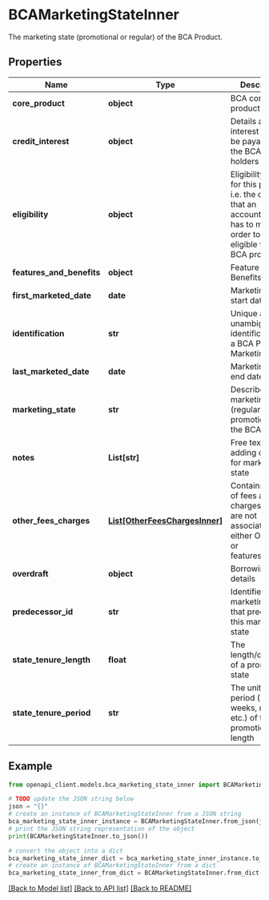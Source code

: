 # BCAMarketingStateInner

The marketing state (promotional or regular) of the BCA Product.

## Properties

Name | Type | Description | Notes
------------ | ------------- | ------------- | -------------
**core_product** | **object** | BCA core product details. | [optional] 
**credit_interest** | **object** | Details about the interest that may be payable to the BCA account holders | [optional] 
**eligibility** | **object** | Eligibility details for this product i.e. the criteria that an accountholder has to meet in order to be eligible for the BCA product. | [optional] 
**features_and_benefits** | **object** | Feature And Benefits Details | [optional] 
**first_marketed_date** | **date** | Marketing state start date | [optional] 
**identification** | **str** | Unique and unambiguous identification of a  BCA Product Marketing State. | 
**last_marketed_date** | **date** | Marketing state end date | [optional] 
**marketing_state** | **str** | Describes the marketing state (regular or promotional) of the BCA Product | 
**notes** | **List[str]** | Free text for adding details for marketing state | [optional] 
**other_fees_charges** | [**List[OtherFeesChargesInner]**](OtherFeesChargesInner.md) | Contains details of fees and charges which are not associated with either Overdraft or features/benefits | 
**overdraft** | **object** | Borrowing details | [optional] 
**predecessor_id** | **str** | Identifies the marketing state that precedes this marketing state | [optional] 
**state_tenure_length** | **float** | The length/duration of a promotional state | [optional] 
**state_tenure_period** | **str** | The unit of period (days, weeks, months etc.) of the promotional length | [optional] 

## Example

```python
from openapi_client.models.bca_marketing_state_inner import BCAMarketingStateInner

# TODO update the JSON string below
json = "{}"
# create an instance of BCAMarketingStateInner from a JSON string
bca_marketing_state_inner_instance = BCAMarketingStateInner.from_json(json)
# print the JSON string representation of the object
print(BCAMarketingStateInner.to_json())

# convert the object into a dict
bca_marketing_state_inner_dict = bca_marketing_state_inner_instance.to_dict()
# create an instance of BCAMarketingStateInner from a dict
bca_marketing_state_inner_from_dict = BCAMarketingStateInner.from_dict(bca_marketing_state_inner_dict)
```
[[Back to Model list]](../README.md#documentation-for-models) [[Back to API list]](../README.md#documentation-for-api-endpoints) [[Back to README]](../README.md)


